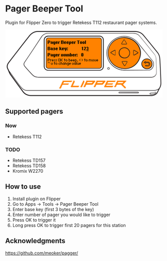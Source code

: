 # Pager Beeper Tool

Plugin for Flipper Zero to trigger Retekess T112 restaurant pager systems.

![interface](interface.png)

## Supported pagers

### Now

* Retekess T112

### TODO

* Retekess TD157
* Retekess TD158
* Kromix W2270

## How to use

1. Install plugin on Flipper
2. Go to Apps -> Tools -> Pager Beeper Tool
3. Enter base key (first 3 bytes of the key)
4. Enter number of pager you would like to trigger
5. Press OK to trigger it
6. Long press OK to trigger first 20 pagers for this station

## Acknowledgments

https://github.com/meoker/pagger/